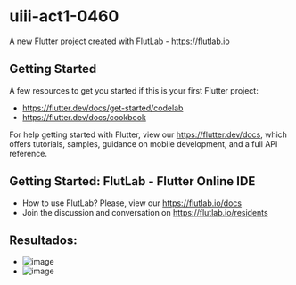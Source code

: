 # uiii-act1-0460

A new Flutter project created with FlutLab - https://flutlab.io

## Getting Started

A few resources to get you started if this is your first Flutter project:

- https://flutter.dev/docs/get-started/codelab
- https://flutter.dev/docs/cookbook

For help getting started with Flutter, view our
https://flutter.dev/docs, which offers tutorials,
samples, guidance on mobile development, and a full API reference.

## Getting Started: FlutLab - Flutter Online IDE

- How to use FlutLab? Please, view our https://flutlab.io/docs
- Join the discussion and conversation on https://flutlab.io/residents

## Resultados:
- ![image](https://github.com/DDOrozco17/uiii-act1-0460/assets/143548028/8c2c5927-e0fd-4579-89f2-dc220c6fd35c)
- ![image](https://github.com/DDOrozco17/uiii-act1-0460/assets/143548028/f3ff0b73-de2a-44f2-9037-23400f82de54)



